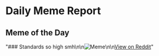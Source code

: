 # Daily Meme Report

## Meme of the Day
"### Standards so high smh\n\n![Meme](https://i.redd.it/lqke20ckt1se1.png)\n\n[View on Reddit](https://redd.it/1jo6rl9)"
